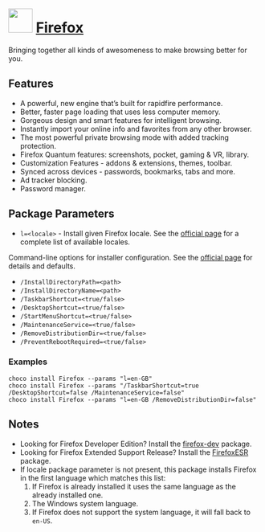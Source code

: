# <img src="https://cdn.rawgit.com/chocolatey/chocolatey-coreteampackages/edba4a5849ff756e767cba86641bea97ff5721fe/icons/firefox.png" width="48" height="48"/> [Firefox](https://chocolatey.org/packages/Firefox)

Bringing together all kinds of awesomeness to make browsing better for you.

## Features

- A powerful, new engine that’s built for rapidfire performance.
- Better, faster page loading that uses less computer memory.
- Gorgeous design and smart features for intelligent browsing.
- Instantly import your online info and favorites from any other browser.
- The most powerful private browsing mode with added tracking protection.
- Firefox Quantum features: screenshots, pocket, gaming & VR, library.
- Customization Features - addons & extensions, themes, toolbar.
- Synced across devices - passwords, bookmarks, tabs and more.
- Ad tracker blocking.
- Password manager.

## Package Parameters

- `l=<locale>` - Install given Firefox locale. See the [official page](https://releases.mozilla.org/pub/firefox/releases/latest/README.txt) for a complete list of available locales.

Command-line options for installer configuration. See the [official page](https://firefox-source-docs.mozilla.org/browser/installer/windows/installer/FullConfig.html) for details and defaults.
- `/InstallDirectoryPath=<path>`
- `/InstallDirectoryName=<path>`
- `/TaskbarShortcut=<true/false>`
- `/DesktopShortcut=<true/false>`
- `/StartMenuShortcut=<true/false>`
- `/MaintenanceService=<true/false>`
- `/RemoveDistributionDir=<true/false>`
- `/PreventRebootRequired=<true/false>`

### Examples
`choco install Firefox --params "l=en-GB"`\
`choco install Firefox --params "/TaskbarShortcut=true /DesktopShortcut=false /MaintenanceService=false"`\
`choco install Firefox --params "l=en-GB /RemoveDistributionDir=false"`

## Notes

- Looking for Firefox Developer Edition? Install the [firefox-dev](/packages/firefox-dev) package.
- Looking for Firefox Extended Support Release? Install the [FirefoxESR](/packages/FirefoxESR) package.
- If locale package parameter is not present, this package installs Firefox in the first language which matches this list:
  1. If Firefox is already installed it uses the same language as the already installed one.
  1. The Windows system language.
  1. If Firefox does not support the system language, it will fall back to `en-US`.
